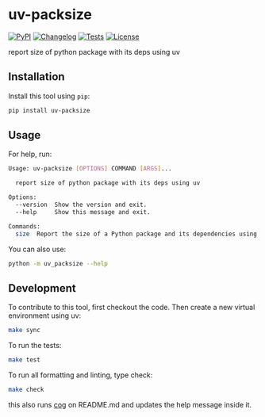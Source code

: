 # uv-packsize

[![PyPI](https://img.shields.io/pypi/v/uv-packsize.svg)](https://pypi.org/project/uv-packsize/)
[![Changelog](https://img.shields.io/github/v/release/kj-9/uv-packsize?include_prereleases&label=changelog)](https://github.com/kj-9/uv-packsize/releases)
[![Tests](https://github.com/kj-9/uv-packsize/actions/workflows/ci.yml/badge.svg)](https://github.com/kj-9/uv-packsize/actions/workflows/ci.yml)
[![License](https://img.shields.io/badge/license-Apache%202.0-blue.svg)](https://github.com/kj-9/uv-packsize/blob/master/LICENSE)

report size of python package with its deps using uv

## Installation

Install this tool using `pip`:
```bash
pip install uv-packsize
```
## Usage

For help, run:
<!-- [[[cog
import cog
from uv_packsize import cli
from click.testing import CliRunner
runner = CliRunner()
result = runner.invoke(cli.cli, ["--help"])
help = result.output.replace("Usage: cli", "Usage: uv-packsize")
cog.out(
    f"```bash\n{help}\n```"
)
]]] -->
```bash
Usage: uv-packsize [OPTIONS] COMMAND [ARGS]...

  report size of python package with its deps using uv

Options:
  --version  Show the version and exit.
  --help     Show this message and exit.

Commands:
  size  Report the size of a Python package and its dependencies using uv.

```
<!-- [[[end]]] -->

You can also use:
```bash
python -m uv_packsize --help
```
## Development

To contribute to this tool, first checkout the code. Then create a new virtual environment using uv:
```bash
make sync
```

To run the tests:
```bash
make test
```

To run all formatting and linting, type check:
```bash
make check
```

this also runs [cog](https://cog.readthedocs.io/en/latest/) on README.md and updates the help message inside it.
